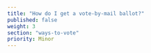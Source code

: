 ```yaml
---
title: "How do I get a vote-by-mail ballot?"
published: false
weight: 3
section: "ways-to-vote"
priority: Minor
---
```

